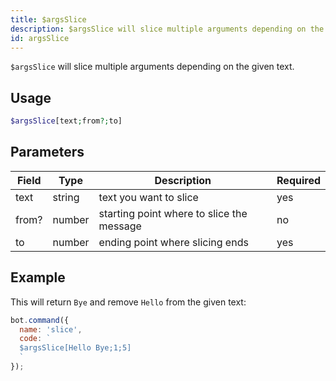 ```yaml
---
title: $argsSlice 
description: $argsSlice will slice multiple arguments depending on the given text.
id: argsSlice
---
```


`$argsSlice` will slice multiple arguments depending on the given text.

## Usage

```php
$argsSlice[text;from?;to] 
```

## Parameters 


| Field     | Type    | Description                                        | Required |
|-----------|---------|----------------------------------------------------|----------|
| text      | string  | text you want to slice                             | yes      |
| from?     | number  | starting point where to slice the message          | no       |
| to        | number  | ending point where slicing ends                    | yes      |


## Example

This will return `Bye` and remove `Hello` from the given text:

```javascript
bot.command({
  name: 'slice',
  code: `
  $argsSlice[Hello Bye;1;5]
  `
});
```
